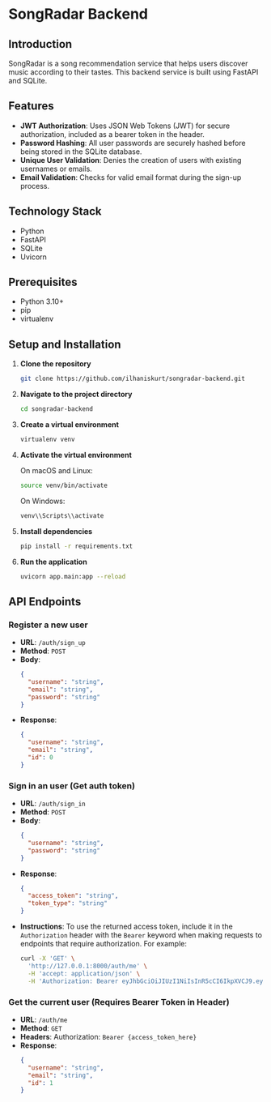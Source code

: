 # SongRadar Backend

## Introduction

SongRadar is a song recommendation service that helps users discover music according to their tastes. This backend service is built using FastAPI and SQLite.

## Features

- **JWT Authorization**: Uses JSON Web Tokens (JWT) for secure authorization, included as a bearer token in the header.
- **Password Hashing**: All user passwords are securely hashed before being stored in the SQLite database.
- **Unique User Validation**: Denies the creation of users with existing usernames or emails.
- **Email Validation**: Checks for valid email format during the sign-up process.

## Technology Stack

- Python
- FastAPI
- SQLite
- Uvicorn

## Prerequisites

- Python 3.10+
- pip
- virtualenv

## Setup and Installation

1. **Clone the repository**

   ```bash
   git clone https://github.com/ilhaniskurt/songradar-backend.git
   ```

2. **Navigate to the project directory**

   ```bash
   cd songradar-backend
   ```

3. **Create a virtual environment**

   ```bash
   virtualenv venv
   ```

4. **Activate the virtual environment**

   On macOS and Linux:

   ```bash
   source venv/bin/activate
   ```

   On Windows:

   ```bash
   venv\\Scripts\\activate
   ```

5. **Install dependencies**

   ```bash
   pip install -r requirements.txt
   ```

6. **Run the application**

   ```bash
   uvicorn app.main:app --reload
   ```

## API Endpoints

### Register a new user

- **URL**: `/auth/sign_up`
- **Method**: `POST`
- **Body**:
  ```json
  {
    "username": "string",
    "email": "string",
    "password": "string"
  }
  ```
- **Response**:
  ```json
  {
    "username": "string",
    "email": "string",
    "id": 0
  }
  ```

### Sign in an user (Get auth token)

- **URL**: `/auth/sign_in`
- **Method**: `POST`
- **Body**:
  ```json
  {
    "username": "string",
    "password": "string"
  }
  ```
- **Response**:
  ```json
  {
    "access_token": "string",
    "token_type": "string"
  }
  ```
- **Instructions**: To use the returned access token, include it in the `Authorization` header with the `Bearer` keyword when making requests to endpoints that require authorization. For example:
  ```bash
  curl -X 'GET' \
    'http://127.0.0.1:8000/auth/me' \
    -H 'accept: application/json' \
    -H 'Authorization: Bearer eyJhbGciOiJIUzI1NiIsInR5cCI6IkpXVCJ9.eyJzdWIiOiIxIiwiZXhwIjoxNjk4NjgyMjE0fQ.dNvWxR8BG21vAaCnHd5LNX1_NoKpcjamNB_SHf1Y1NM'
  ```

### Get the current user (Requires Bearer Token in Header)

- **URL**: `/auth/me`
- **Method**: `GET`
- **Headers**: Authorization: `Bearer {access_token_here}`
- **Response**:
  ```json
  {
    "username": "string",
    "email": "string",
    "id": 1
  }
  ```
